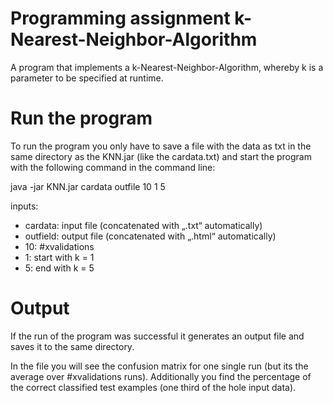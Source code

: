 # Programming assignment k-Nearest-Neighbor-Algorithm
A program that implements a k-Nearest-Neighbor-Algorithm, whereby k is a parameter to be specified at runtime.

# Run the program

To run the program you only have to save a file with the data as txt in the same directory as the KNN.jar (like the cardata.txt) and start the program with the following command in the command line:

java -jar KNN.jar cardata outfile 10 1 5

inputs:
- cardata: input file (concatenated with „.txt“ automatically)
- outfield: output file (concatenated with „.html“ automatically)
- 10: #xvalidations
- 1: start with k = 1
- 5: end with k = 5

# Output

If the run of the program was successful it generates an output file and saves it to the same directory.

In the file you will see the confusion matrix for one single run (but its the average over #xvalidations runs). Additionally you find the percentage of the correct classified test examples (one third of the hole input data).
